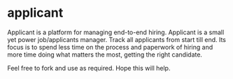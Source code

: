 applicant
=========

Applicant is a platform for managing end-to-end hiring. Applicant is a small yet power job/applicants manager. Track all applicants from start till end. Its focus is to spend less time on the process and paperwork of hiring and more time doing what matters the most, getting the right candidate.

Feel free to fork and use as required. Hope this will help. 

